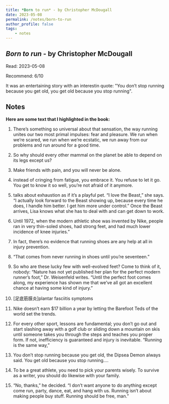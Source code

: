 ```yaml
---
title: *Born to run* - by Christopher McDougall
date: 2023-05-08
permalink: /notes/born-to-run
author_profile: false
tags:
    - notes
---
```


## *Born to run* - by Christopher McDougall

Read: 2023-05-08

Recommend: 6/10

It was an entertaining story with an interestin quote: "You don’t stop running because you get old, you get old because you stop running". 

## Notes

**Here are some text that I highlighted in the book:** 

1. There’s something so universal about that sensation, the way running unites our two most primal impulses: fear and pleasure. We run when we’re scared, we run when we’re ecstatic, we run away from our problems and run around for a good time.

1. So why should every other mammal on the planet be able to depend on its legs except us? 

1. Make friends with pain, and you will never be alone.

1. instead of cringing from fatigue, you embrace it. You refuse to let it go. You get to know it so well, you’re not afraid of it anymore.

1. talks about exhaustion as if it’s a playful pet. “I love the Beast,” she says. “I actually look forward to the Beast showing up, because every time he does, I handle him better. I get him more under control.” Once the Beast arrives, Lisa knows what she has to deal with and can get down to work. 

1. Until 1972, when the modern athletic shoe was invented by Nike, people ran in very thin-soled shoes, had strong feet, and had much lower incidence of knee injuries.”

1. In fact, there’s no evidence that running shoes are any help at all in injury prevention.

1. “That comes from never running in shoes until you’re seventeen.”

1. So who are these lucky few with well-evolved feet? Come to think of it, nobody: “Nature has not yet published her plan for the perfect modern runner’s foot,” Dr. Weisenfeld writes. “Until the perfect foot comes along, my experience has shown me that we’ve all got an excellent chance at having some kind of injury.”

1. [足底筋膜炎]plantar fasciitis symptoms

1. Nike doesn’t earn $17 billion a year by letting the Barefoot Teds of the world set the trends.

1. For every other sport, lessons are fundamental; you don’t go out and start slashing away with a golf club or sliding down a mountain on skis until someone takes you through the steps and teaches you proper form. If not, inefficiency is guaranteed and injury is inevitable. “Running is the same way,” 

1. You don’t stop running because you get old, the Dipsea Demon always said. You get old because you stop running….

1. To be a great athlete, you need to pick your parents wisely. To survive as a writer, you should do likewise with your family. 

1. “No, thanks,” he decided. “I don’t want anyone to do anything except come run, party, dance, eat, and hang with us. Running isn’t about making people buy stuff. Running should be free, man.”

